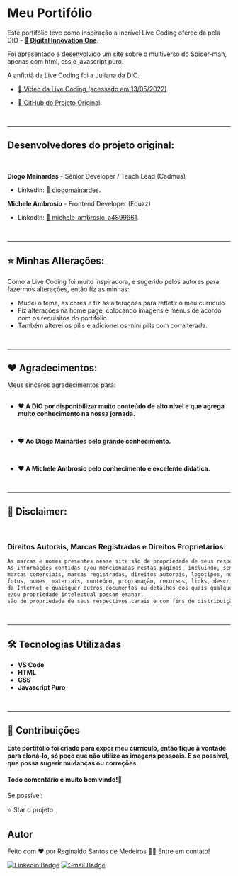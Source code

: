 # Meu Portifólio  
Este portifólio teve como inspiração a incrível Live Coding oferecida pela DIO - <a href="https://dio.me/"><strong>🔗 Digital Innovation One</strong></a>.   

Foi apresentado e desenvolvido um site sobre o multiverso do Spider-man, apenas com html, css e javascript puro.   

A anfitriã da Live Coding foi a Juliana da DIO.   
- [🔗 Vídeo da Live Coding (acessado em 13/05/2022)](https://www.youtube.com/watch?v=a29-lfFi9Qc)  

- [🔗 GitHub do Projeto Original](https://github.com/diogomainardes/dio-spiderman).   

<br>  

------------    


## Desenvolvedores do projeto original:   
<br>   

**Diogo Mainardes** - Sênior Developer / Teach Lead (Cadmus)
- LinkedIn:  [🔗 diogomainardes](www.linkedin.com/in/diogomainardes/).

**Michele Ambrosio** - Frontend Developer (Eduzz)
- LinkedIn:  [🔗 michele-ambrosio-a4899661](https://www.linkedin.com/in/michele-ambrosio-a4899661/).   


<br>  

------------  

## ⭐️ Minhas Alterações:

Como a Live Coding foi muito inspiradora, e sugerido pelos autores para fazermos alterações, então fiz as minhas:

- Mudei o tema, as cores e fiz as alterações para refletir o meu currículo.
- Fiz alterações na home page, colocando imagens e menus de acordo com os requisitos do portifólio.</li>
- Também alterei os pills e adicionei os mini pills com cor alterada.   

<br>  

------------  
## ❤️ Agradecimentos:  
   
   
Meus sinceros agradecimentos para:     
<br>
             
- **❤️ A DIO por disponibilizar muito conteúdo de alto nível e que agrega muito conhecimento na nossa jornada.**   
<br>

- **❤️ Ao Diogo Mainardes pelo grande conhecimento.**  
<br>  

- **❤️ A Michele Ambrosio pelo conhecimento e excelente didática.**   
<br>

------------  
## 🤝 Disclaimer:   
<br>

### Direitos Autorais, Marcas Registradas e Direitos Proprietários:   

```html
As marcas e nomes presentes nesse site são de propriedade de seus respectivos autores, empresas e associados.
As informações contidas e/ou mencionadas nestas páginas, incluindo, sem limitação, todas as patentes, 
marcas comerciais, marcas registradas, direitos autorais, logotipos, nomes comerciais, desenhos, 
fotos, nomes, materiais, conteúdo, programação, recursos, links, descrições de recursos 
da Internet e quaisquer outros documentos ou detalhes dos quais qualquer direito de propriedade 
e/ou propriedade intelectual possam emanar, 
são de propriedade de seus respectivos canais e com fins de distribuição para divulgação.

```

<br>

------------  
## 🛠 Tecnologias Utilizadas

<ul>
    <li><strong>VS Code</strong></li>
    <li><strong>HTML</strong></li>
    <li><strong>CSS</strong></li>
    <li><strong>Javascript Puro</strong></li>
</ul>

<br>   

------------  
## 🤝 Contribuições
#### Este portifólio foi criado para expor meu currículo, então fique à vontade para cloná-lo, só peço que não utilize as imagens pessoais. E se possível, que possa sugerir mudanças ou correções.
#### Todo comentário é muito bem vindo!🤝

Se possível:

⭐️  Star o projeto

## Autor

Feito com ❤️ por Reginaldo Santos de Medeiros 👋🏽 Entre em contato!

[![Linkedin Badge](https://img.shields.io/badge/-Reginaldo-blue?style=flat-square&logo=Linkedin&logoColor=white&link=https://www.linkedin.com/in/reginaldo-santos-de-medeiros-59517324/)](https://www.linkedin.com/in/reginaldo-santos-de-medeiros-59517324/) [![Gmail Badge](https://img.shields.io/badge/-rsanme@gmail.com-c14438?style=flat-square&logo=Gmail&logoColor=white&link=mailto:rsanme@gmail.com)](mailto:rsanme@gmail.com)